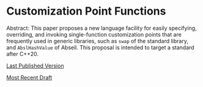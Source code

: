 # Customization Point Functions

Abstract: This paper proposes a new language facility for easily specifying,
overriding, and invoking single-function customization points that are
frequently used in generic libraries, such as `swap` of the standard library,
and `AbslHashValue` of Abseil. This proposal is intended to target a standard
after C++20.

[Last Published Version](https://htmlpreview.github.io/?https://github.com/mattcalabrese/proposal-cpf/master/p1292r0.html)

[Most Recent Draft](https://htmlpreview.github.io/?https://github.com/mattcalabrese/proposal-cpf/master/1292-current-draft.html)
